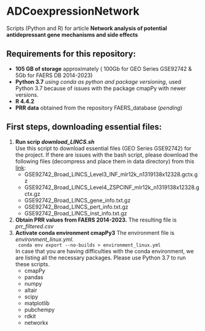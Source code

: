 # ADCoexpressionNetwork
Scripts (Python and R) for article <b>Network analysis of potential antidepressant gene mechanisms and side effects </b>

## Requirements for this repository:
<ul>
  <li> <b>105 GB of storage</b> approximately ( 100Gb for GEO Series GSE92742 & 5Gb for FAERS DB 2014-2023)
  </li>
  <li> <b>Python 3.7</b> <i>using conda as python and package versioning</i>,  used Python 3.7 because of issues with the package cmapPy with newer versions. 
  </li>
  <li> <b>R 4.4.2</b>
  </li>
  <li> <b>PRR data</b> obtained from the repository FAERS_database (<i>pending</i>)
  </li>
</ul>

## First steps, downloading essential files:
<ol>
  <li> <b>Run scrip <i>download_LINCS.sh</i></b> </br> Use this script to download essential files (GEO Series GSE92742) for the project. If there are issues with the bash script, please download the following files (decompress and place them in data directory) from this <a href="https://www.ncbi.nlm.nih.gov/geo/query/acc.cgi?acc=GSE92742">link</a>:
    <ul>
      <li>GSE92742_Broad_LINCS_Level3_INF_mlr12k_n1319138x12328.gctx.gz</li>
      <li>GSE92742_Broad_LINCS_Level4_ZSPCINF_mlr12k_n1319138x12328.gctx.gz</li>
      <li>GSE92742_Broad_LINCS_gene_info.txt.gz</li>
      <li>GSE92742_Broad_LINCS_pert_info.txt.gz</li>
      <li>GSE92742_Broad_LINCS_inst_info.txt.gz</li>
    </ul>
  </li>
  <li> <b>Obtain PRR values from FAERS 2014-2023.</b> The resulting file is <i>prr_filtered.csv</i>
  </li>
  <li> <b>Activate conda environment cmapPy3</b> The environment file is <i>environment_linux.yml.</i></br>
    <code> conda env export --no-builds > environment_linux.yml  </code>
    </br>In case that you are having difficulties with the conda environment, we are listing all the necessary packages. Please use Python 3.7 to run these scripts. 
    <ul>
      <li>cmapPy</li>
      <li>pandas</li>
      <li>numpy</li>
      <li>altair</li>
      <li>scipy</li>
      <li>matplotlib</li>
      <li>pubchempy</li>
      <li>rdkit</li>
      <li>networkx</li>
    </ul>
  </li>
</ol>
